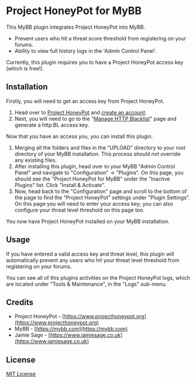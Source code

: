 # Project HoneyPot for MyBB

This MyBB plugin integrates Project HoneyPot into MyBB.

- Prevent users who hit a threat score threshold from registering on your forums.
- Ability to view full history logs in the 'Admin Control Panel'.

Currently, this plugin requires you to have a Project HoneyPot access key (which is free!).

## Installation

Firstly, you will need to get an access key from Project HoneyPot.
1. Head over to [Project HoneyPot](https://www.projecthoneypot.org/) and [create an account](https://www.projecthoneypot.org/create_account.php).
2. Next, you will need to go to the "[Manage HTTP Blacklist](https://www.projecthoneypot.org/httpbl_configure.php)" page and generate a http:BL access key.

Now that you have an access you, you can install this plugin.
1. Merging all the folders and files in the "UPLOAD" directory to your root directory of your MyBB installation. This process *should not* override any existing files.
2. After installing this plugin, head over to your MyBB "Admin Control Panel" and navigate to "Configuration" -> "Plugins". On this page, you should see the "Project HoneyPot for MyBB" under the "Inactive Plugins" list. Click "Install & Activate".
3. Now, head back to the "Configuration" page and scroll to the bottom of the page to find the "Project HoneyPot" settings under "Plugin Settings". On this page you will need to enter your access key; you can also configure your threat level threshold on this page too.

You now have Project HoneyPot installed on your MyBB installation.


## Usage

If you have entered a valid access key and threat level, this plugin will automatically prevent any users who hit your threat level threshold from registering on your forums.

You can see all of this plugins activities on the Project HoneyPot logs, which are located under "Tools & Maintenance", in the "Logs" sub-menu.

## Credits

- Project HoneyPot - [https://www.projecthoneypot.org](https://www.projecthoneypot.org)
- MyBB - [https://mybb.com](https://mybb.com)
- Jamie Sage - [https://www.jamiesage.co.uk](https://www.jamiesage.co.uk)

## License

[MIT License](https://github.com/jamiesage123/Project-HoneyPot-for-MyBB/blob/master/LICENSE)

